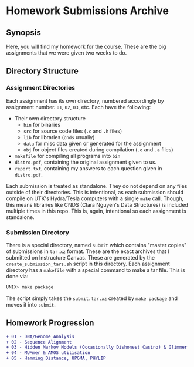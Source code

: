 # Homework Submissions Archive

## Synopsis
Here, you will find my homework for the course. These are the big assignments
that we were given two weeks to do.

## Directory Structure

### Assignment Directories
Each assignment has its own directory, numbered accordingly by assignment
number. `01`, `02`, `03`, etc. Each have the following:

* Their own directory structure
  * `bin` for binaries
  * `src` for source code files (`.c` and `.h` files)
  * `lib` for libraries (`cnds` usually)
  * `data` for misc data given or generated for the assignment
  * `obj` for object files created during compilation (`.o` and `.a` files)
* `makefile` for compiling all programs into `bin`
* `distro.pdf`, containing the original assignment given to us.
* `report.txt`, containing my answers to each question given in `distro.pdf`.

Each submission is treated as standalone. They do not depend on any files
outside of their directories. This is intentional, as each submission should
compile on UTK's Hydra/Tesla computers with a single `make` call. Though, this
means libraries like CNDS (Clara Nguyen's Data Structures) is included multiple
times in this repo. This is, again, intentional so each assignment is
standalone.

### Submission Directory
There is a special directory, named `submit` which contains "master copies" of
submissions in `tar.xz` format. These are the exact archives that I submitted
on Instructure Canvas. These are generated by the `create_submission_tars.sh`
script in this directory. Each assignment directory has a `makefile` with a
special command to make a tar file. This is done via:
```bash
UNIX> make package
```
The script simply takes the `submit.tar.xz` created by `make package` and moves
it into `submit`.

## Homework Progression
```diff
+ 01 - DNA/Genome Analysis
+ 02 - Sequence Alignment
+ 03 - Hidden Markov Models (Occasionally Dishonest Casino) & Glimmer
+ 04 - MUMmer & AMOS utilisation
+ 05 - Hamming Distance, UPGMA, PHYLIP
```
